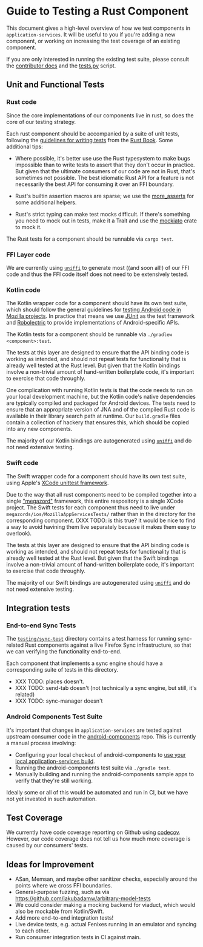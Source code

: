 
# Guide to Testing a Rust Component

This document gives a high-level overview of how we test components in `application-services`.
It will be useful to you if you're adding a new component, or working on increasing the test
coverage of an existing component.

If you are only interested in running the existing test suite, please consult the
[contributor docs](../contributing.md) and the [tests.py](https://github.com/mozilla/application-services/blob/main/automation/tests.py) script.

## Unit and Functional Tests

### Rust code

Since the core implementations of our components live in rust, so does the core of our testing strategy.

Each rust component should be accompanied by a suite of unit tests, following the [guidelines for writing
tests](https://doc.rust-lang.org/book/ch11-00-testing.html) from the [Rust
Book](https://doc.rust-lang.org/book/title-page.html).
Some additional tips:

* Where possible, it's better use use the Rust typesystem to make bugs impossible than to write
  tests to assert that they don't occur in practice. But given that the ultimate consumers of our
  code are not in Rust, that's sometimes not possible. The best idiomatic Rust API for a feature
  is not necessarily the best API for consuming it over an FFI boundary.

* Rust's builtin assertion macros are sparse; we use the [more_asserts](https://crates.io/crates/more_asserts)
  for some additional helpers.

* Rust's strict typing can make test mocks difficult. If there's something you need to mock out in tests,
  make it a Trait and use the [mockiato](https://crates.io/crates/mockiato) crate to mock it.

The Rust tests for a component should be runnable via `cargo test`.

### FFI Layer code
We are currently using [`uniffi`](converting-a-component-to-uniffi.md) to generate most ((and soon all!) of our FFI code and thus the FFI code itself does not need to be extensively tested.

### Kotlin code

The Kotlin wrapper code for a component should have its own test suite, which should follow the general guidelines for
[testing Android code in Mozilla projects](https://github.com/mozilla-mobile/shared-docs/blob/main/android/testing.md#jvm-testing).
In practice that means we use
[JUnit](https://github.com/mozilla-mobile/shared-docs/blob/main/android/testing.md#junit-testing-framework)
as the test framework and
[Robolectric](https://github.com/mozilla-mobile/shared-docs/blob/main/android/testing.md#robolectric-android-api-shadows)
to provide implementations of Android-specific APIs.

The Kotlin tests for a component should be runnable via `./gradlew <component>:test`.

The tests at this layer are designed to ensure that the API binding code is working as intended,
and should not repeat tests for functionality that is already well tested at the Rust level.
But given that the Kotlin bindings involve a non-trivial amount of hand-written boilerplate code,
it's important to exercise that code throughly.

One complication with running Kotlin tests is that the code needs to run on your local development machine,
but the Kotlin code's native dependencies are typically compiled and packaged for Android devices. The
tests need to ensure that an appropriate version of JNA and of the compiled Rust code is available in
their library search path at runtime. Our `build.gradle` files contain a collection of hackery that ensures
this, which should be copied into any new components.

The majority of our Kotlin bindings are autogenerated using [`uniffi`](converting-a-component-to-uniffi.md) and do not need extensive testing.

### Swift code

The Swift wrapper code for a component should have its own test suite, using Apple's
[XCode unittest framework](https://developer.apple.com/documentation/xctest).

Due to the way that all rust components need to be compiled together into a single ["megazord"](../design/megazords.md)
framework, this entire respository is a single XCode project. The Swift tests for each component
thus need to live under `megazords/ios/MozillaAppServicesTests/` rather than in the directory
for the corresponding component. (XXX TODO: is this true? it would be nice to find a way to avoid havining
them live separately because it makes them easy to overlook).

The tests at this layer are designed to ensure that the API binding code is working as intended,
and should not repeat tests for functionality that is already well tested at the Rust level.
But given that the Swift bindings involve a non-trivial amount of hand-written boilerplate code,
it's important to exercise that code throughly.

The majority of our Swift bindings are autogenerated using [`uniffi`](converting-a-component-to-uniffi.md) and do not need extensive testing.

## Integration tests

### End-to-end Sync Tests

The [`testing/sync-test`](https://github.com/mozilla/application-services/tree/main/testing/sync-test) directory contains a test harness for running sync-related
Rust components against a live Firefox Sync infrastructure, so that we can verifying the functionality
end-to-end.

Each component that implements a sync engine should have a corresponding suite of tests in this directory.

* XXX TODO: places doesn't.
* XXX TODO: send-tab doesn't (not technically a sync engine, but still, it's related)
* XXX TODO: sync-manager doesn't

### Android Components Test Suite

It's important that changes in `application-services` are tested against upstream consumer code in the
[android-components](https://github.com/mozilla-mobile/android-components/) repo. This is currently
a manual process involving:

* Configuring your local checkout of android-components to [use your local application-services
  build](./locally-published-components-in-fenix.md).
* Running the android-components test suite via `./gradle test`.
* Manually building and running the android-components sample apps to verify that they're still working.

Ideally some or all of this would be automated and run in CI, but we have not yet invested in such automation.

## Test Coverage

We currently have code coverage reporting on Github using [codecov](https://github.com/mozilla/application-services/blob/main/codecov.yml). However, our code coverage does not tell us how much more coverage is caused by our consumers' tests.

## Ideas for Improvement

* ASan, Memsan, and maybe other sanitizer checks, especially around the points where we cross FFI boundaries.
* General-purpose fuzzing, such as via https://github.com/jakubadamw/arbitrary-model-tests
* We could consider making a mocking backend for viaduct, which would also be mockable from Kotlin/Swift.
* Add more end-to-end integration tests!
* Live device tests, e.g. actual Fenixes running in an emulator and syncing to each other.
* Run consumer integration tests in CI against main.
